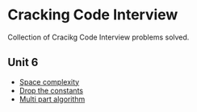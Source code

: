# Cracking Code Interview

Collection of Cracikg Code Interview problems solved.

## Unit 6

-   [Space complexity](unit6/space_complexity.py)
-   [Drop the constants](unit6/drop_constants.py)
-   [Multi part algorithm](unit6/multi_part.py)
